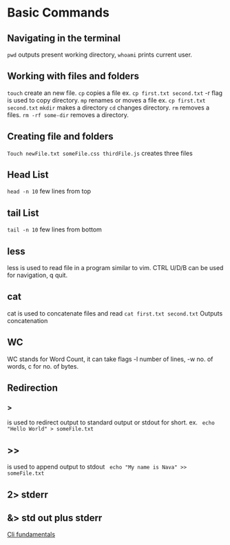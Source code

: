 # Basic Commands

## Navigating in the terminal
`pwd` outputs present working directory, `whoami` prints current user.
## Working with files and folders
`touch` create an new file.
`cp` copies a file ex.  `cp first.txt second.txt` -r flag is used to copy directory.
`mp` renames or moves a file ex.  `cp first.txt second.txt`
`mkdir` makes a directory
`cd` changes directory.
`rm` removes a files. `rm -rf some-dir` removes a directory.

## Creating file and folders
`Touch newFile.txt someFile.css thirdFile.js` creates three files 
## Head List 
`head -n 10` few lines from top 
## tail List 
`tail -n 10`  few lines from bottom
## less
less is used to read file in a program similar to vim. CTRL U/D/B can be used for navigation, q quit.
## cat
cat is used to concatenate files and read
`cat first.txt second.txt` Outputs concatenation

## WC 
WC stands for Word Count, it can take flags -l number of lines, -w no. of words, c for no. of bytes.

## Redirection
### >   
is used to redirect output to standard output or stdout for short. ex. ` echo "Hello World" > someFile.txt`
## >>
 is used to append output to stdout
` echo "My name is Nava" >> someFile.txt`
## 2> stderr
## &> std out plus stderr

[Cli fundamentals](https://github.com/Namrajp/cli-fundamentals)
